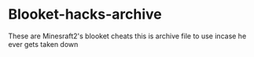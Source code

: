 # Blooket-hacks-archive
These are Minesraft2's blooket cheats this is archive file to use incase he ever gets taken down 
